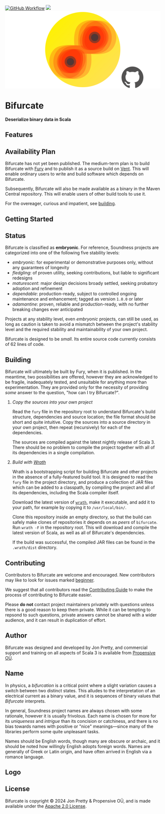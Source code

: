 [<img alt="GitHub Workflow" src="https://img.shields.io/github/actions/workflow/status/propensive/bifurcate/main.yml?style=for-the-badge" height="24">](https://github.com/propensive/bifurcate/actions)
[<img src="https://img.shields.io/discord/633198088311537684?color=8899f7&label=DISCORD&style=for-the-badge" height="24">](https://discord.gg/7b6mpF6Qcf)
<img src="/doc/images/github.png" valign="middle">

# Bifurcate

__Deserialize binary data in Scala__



## Features



## Availability Plan

Bifurcate has not yet been published. The medium-term plan is to build Bifurcate
with [Fury](https://github.com/propensive/fury) and to publish it as a source build on
[Vent](https://github.com/propensive/vent). This will enable ordinary users to write and build
software which depends on Bifurcate.

Subsequently, Bifurcate will also be made available as a binary in the Maven
Central repository. This will enable users of other build tools to use it.

For the overeager, curious and impatient, see [building](#building).

## Getting Started



## Status

Bifurcate is classified as __embryonic__. For reference, Soundness projects are
categorized into one of the following five stability levels:

- _embryonic_: for experimental or demonstrative purposes only, without any guarantees of longevity
- _fledgling_: of proven utility, seeking contributions, but liable to significant redesigns
- _maturescent_: major design decisions broady settled, seeking probatory adoption and refinement
- _dependable_: production-ready, subject to controlled ongoing maintenance and enhancement; tagged as version `1.0.0` or later
- _adamantine_: proven, reliable and production-ready, with no further breaking changes ever anticipated

Projects at any stability level, even _embryonic_ projects, can still be used,
as long as caution is taken to avoid a mismatch between the project's stability
level and the required stability and maintainability of your own project.

Bifurcate is designed to be _small_. Its entire source code currently consists
of 62 lines of code.

## Building

Bifurcate will ultimately be built by Fury, when it is published. In the
meantime, two possibilities are offered, however they are acknowledged to be
fragile, inadequately tested, and unsuitable for anything more than
experimentation. They are provided only for the necessity of providing _some_
answer to the question, "how can I try Bifurcate?".

1. *Copy the sources into your own project*
   
   Read the `fury` file in the repository root to understand Bifurcate's build
   structure, dependencies and source location; the file format should be short
   and quite intuitive. Copy the sources into a source directory in your own
   project, then repeat (recursively) for each of the dependencies.

   The sources are compiled against the latest nightly release of Scala 3.
   There should be no problem to compile the project together with all of its
   dependencies in a single compilation.

2. *Build with [Wrath](https://github.com/propensive/wrath/)*

   Wrath is a bootstrapping script for building Bifurcate and other projects in
   the absence of a fully-featured build tool. It is designed to read the `fury`
   file in the project directory, and produce a collection of JAR files which can
   be added to a classpath, by compiling the project and all of its dependencies,
   including the Scala compiler itself.
   
   Download the latest version of
   [`wrath`](https://github.com/propensive/wrath/releases/latest), make it
   executable, and add it to your path, for example by copying it to
   `/usr/local/bin/`.

   Clone this repository inside an empty directory, so that the build can
   safely make clones of repositories it depends on as _peers_ of `bifurcate`.
   Run `wrath -F` in the repository root. This will download and compile the
   latest version of Scala, as well as all of Bifurcate's dependencies.

   If the build was successful, the compiled JAR files can be found in the
   `.wrath/dist` directory.

## Contributing

Contributors to Bifurcate are welcome and encouraged. New contributors may like
to look for issues marked
[beginner](https://github.com/propensive/bifurcate/labels/beginner).

We suggest that all contributors read the [Contributing
Guide](/contributing.md) to make the process of contributing to Bifurcate
easier.

Please __do not__ contact project maintainers privately with questions unless
there is a good reason to keep them private. While it can be tempting to
repsond to such questions, private answers cannot be shared with a wider
audience, and it can result in duplication of effort.

## Author

Bifurcate was designed and developed by Jon Pretty, and commercial support and
training on all aspects of Scala 3 is available from [Propensive
O&Uuml;](https://propensive.com/).



## Name

In physics, a _bifurcation_ is a critical point where a slight variation causes
a switch between two distinct states. This alludes to the interpretation of an
electrical current as a binary value, and it is sequences of binary values that
_Bifurcate_ interprets.

In general, Soundness project names are always chosen with some rationale,
however it is usually frivolous. Each name is chosen for more for its
_uniqueness_ and _intrigue_ than its concision or catchiness, and there is no
bias towards names with positive or "nice" meanings—since many of the libraries
perform some quite unpleasant tasks.

Names should be English words, though many are obscure or archaic, and it
should be noted how willingly English adopts foreign words. Names are generally
of Greek or Latin origin, and have often arrived in English via a romance
language.

## Logo



## License

Bifurcate is copyright &copy; 2024 Jon Pretty & Propensive O&Uuml;, and
is made available under the [Apache 2.0 License](/license.md).

